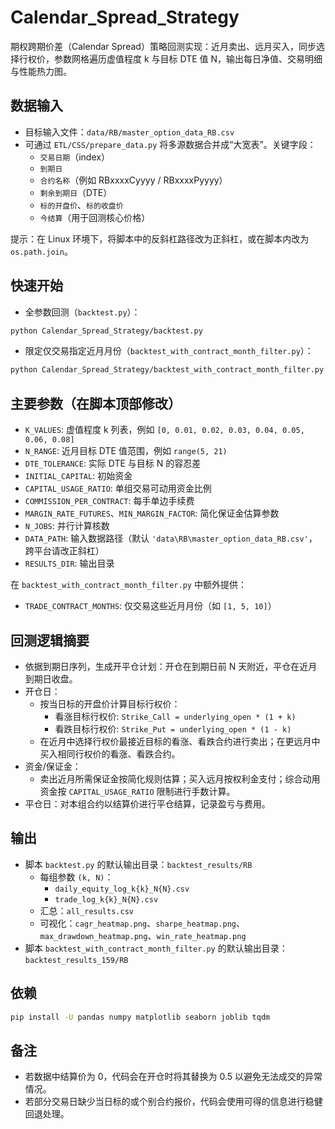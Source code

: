 # Calendar_Spread_Strategy

期权跨期价差（Calendar Spread）策略回测实现：近月卖出、远月买入，同步选择行权价，参数网格遍历虚值程度 k 与目标 DTE 值 N，输出每日净值、交易明细与性能热力图。

## 数据输入
- 目标输入文件：`data/RB/master_option_data_RB.csv`
- 可通过 `ETL/CSS/prepare_data.py` 将多源数据合并成“大宽表”。关键字段：
  - `交易日期`（index）
  - `到期日`
  - `合约名称`（例如 RBxxxxCyyyy / RBxxxxPyyyy）
  - `剩余到期日`（DTE）
  - `标的开盘价`、`标的收盘价`
  - `今结算`（用于回测核心价格）

提示：在 Linux 环境下，将脚本中的反斜杠路径改为正斜杠，或在脚本内改为 `os.path.join`。

## 快速开始
- 全参数回测（`backtest.py`）：
```bash
python Calendar_Spread_Strategy/backtest.py
```
- 限定仅交易指定近月月份（`backtest_with_contract_month_filter.py`）：
```bash
python Calendar_Spread_Strategy/backtest_with_contract_month_filter.py
```

## 主要参数（在脚本顶部修改）
- `K_VALUES`: 虚值程度 k 列表，例如 `[0, 0.01, 0.02, 0.03, 0.04, 0.05, 0.06, 0.08]`
- `N_RANGE`: 近月目标 DTE 值范围，例如 `range(5, 21)`
- `DTE_TOLERANCE`: 实际 DTE 与目标 N 的容忍差
- `INITIAL_CAPITAL`: 初始资金
- `CAPITAL_USAGE_RATIO`: 单组交易可动用资金比例
- `COMMISSION_PER_CONTRACT`: 每手单边手续费
- `MARGIN_RATE_FUTURES`、`MIN_MARGIN_FACTOR`: 简化保证金估算参数
- `N_JOBS`: 并行计算核数
- `DATA_PATH`: 输入数据路径（默认 `'data\RB\master_option_data_RB.csv'`，跨平台请改正斜杠）
- `RESULTS_DIR`: 输出目录

在 `backtest_with_contract_month_filter.py` 中额外提供：
- `TRADE_CONTRACT_MONTHS`: 仅交易这些近月月份（如 `[1, 5, 10]`）

## 回测逻辑摘要
- 依据到期日序列，生成开平仓计划：开仓在到期日前 N 天附近，平仓在近月到期日收盘。
- 开仓日：
  - 按当日标的开盘价计算目标行权价：
    - 看涨目标行权价: `Strike_Call = underlying_open * (1 + k)`
    - 看跌目标行权价: `Strike_Put = underlying_open * (1 - k)`
  - 在近月中选择行权价最接近目标的看涨、看跌合约进行卖出；在更远月中买入相同行权价的看涨、看跌合约。
- 资金/保证金：
  - 卖出近月所需保证金按简化规则估算；买入远月按权利金支付；综合动用资金按 `CAPITAL_USAGE_RATIO` 限制进行手数计算。
- 平仓日：对本组合约以结算价进行平仓结算，记录盈亏与费用。

## 输出
- 脚本 `backtest.py` 的默认输出目录：`backtest_results/RB`
  - 每组参数 `(k, N)`：
    - `daily_equity_log_k{k}_N{N}.csv`
    - `trade_log_k{k}_N{N}.csv`
  - 汇总：`all_results.csv`
  - 可视化：`cagr_heatmap.png`、`sharpe_heatmap.png`、`max_drawdown_heatmap.png`、`win_rate_heatmap.png`
- 脚本 `backtest_with_contract_month_filter.py` 的默认输出目录：`backtest_results_159/RB`

## 依赖
```bash
pip install -U pandas numpy matplotlib seaborn joblib tqdm
```

## 备注
- 若数据中结算价为 0，代码会在开仓时将其替换为 0.5 以避免无法成交的异常情况。
- 若部分交易日缺少当日标的或个别合约报价，代码会使用可得的信息进行稳健回退处理。
